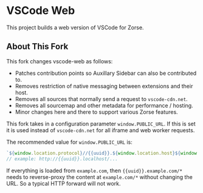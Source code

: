# VSCode Web

This project builds a web version of VSCode for Zorse.

## About This Fork

This fork changes vscode-web as follows:

- Patches contribution points so Auxillary Sidebar can also be contributed to.
- Removes restriction of native messaging between extensions and their host.
- Removes all sources that normally send a request to `vscode-cdn.net`.
- Removes all sourcemap and other metadata for performance / hosting.
- Minor changes here and there to support various Zorse features.

This fork takes in a configuration parameter `window.PUBLIC_URL`. If this is set
it is used instead of `vscode-cdn.net` for all iframe and web worker requests.

The recommended value for `window.PUBLIC_URL` is:

```js
`${window.location.protocol}//{{uuid}}.${window.location.host}${window.location.pathname}`;
// example: http://{{uuid}}.localhost/...
```

If everything is loaded from `example.com`, then `{{uuid}}.example.com/*` needs
to reverse-proxy the content at `example.com/*` without changing the URL. So a
typical HTTP forward will not work.
